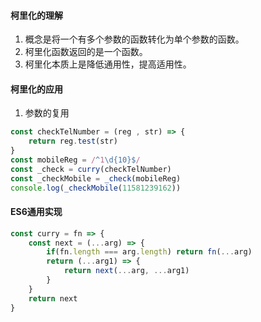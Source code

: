 #### 柯里化的理解

1. 概念是将一个有多个参数的函数转化为单个参数的函数。
2. 柯里化函数返回的是一个函数。
2. 柯里化本质上是降低通用性，提高适用性。

#### 柯里化的应用

1. 参数的复用


```js
const checkTelNumber = (reg , str) => {
    return reg.test(str)
}
const mobileReg = /^1\d{10}$/
const _check = curry(checkTelNumber)
const _checkMobile = _check(mobileReg)
console.log(_checkMobile(11581239162))
```



#### ES6通用实现

```js
const curry = fn => {
    const next = (...arg) => {
        if(fn.length === arg.length) return fn(...arg)
        return (...arg1) => {
            return next(...arg, ...arg1)
        }
    }
    return next
}
```
